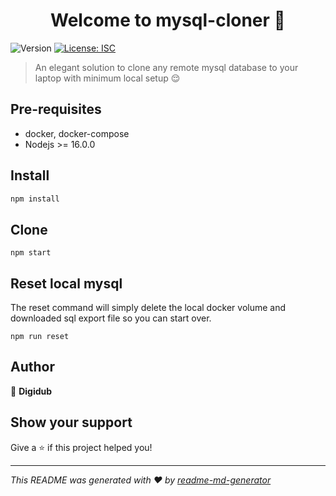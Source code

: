 <h1 align="center">Welcome to mysql-cloner 👋</h1>
<p>
  <img alt="Version" src="https://img.shields.io/badge/version-1.0.0-blue.svg?cacheSeconds=2592000" />
  <a href="#" target="_blank">
    <img alt="License: ISC" src="https://img.shields.io/badge/License-ISC-yellow.svg" />
  </a>
</p>

> An elegant solution to clone any remote mysql database to your laptop with minimum local setup 😌

## Pre-requisites
- docker, docker-compose
- Nodejs >= 16.0.0

## Install
```sh
npm install
```

## Clone
```
npm start
```

## Reset local mysql
The reset command will simply delete the local docker volume and downloaded sql export file so you can start over.
```
npm run reset
```

## Author
👤 **Digidub**


## Show your support

Give a ⭐️ if this project helped you!

***
_This README was generated with ❤️ by [readme-md-generator](https://github.com/kefranabg/readme-md-generator)_